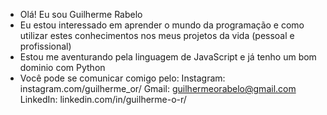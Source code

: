 - Olá! Eu sou Guilherme Rabelo
- Eu estou interessado em aprender o mundo da programação e como utilizar estes conhecimentos nos meus projetos da vida (pessoal e profissional)
- Estou me aventurando pela linguagem de JavaScript e já tenho um bom dominio com Python
- Você pode se comunicar comigo pelo:
  Instagram: instagram.com/guilherme_or/
  Gmail: guilhermeorabelo@gmail.com
  LinkedIn: linkedin.com/in/guilherme-o-r/
  
  
<!---
guilhermeorabelo/guilhermeorabelo is a ✨ special ✨ repository because its `README.md` (this file) appears on your GitHub profile.
You can click the Preview link to take a look at your changes.
--->
